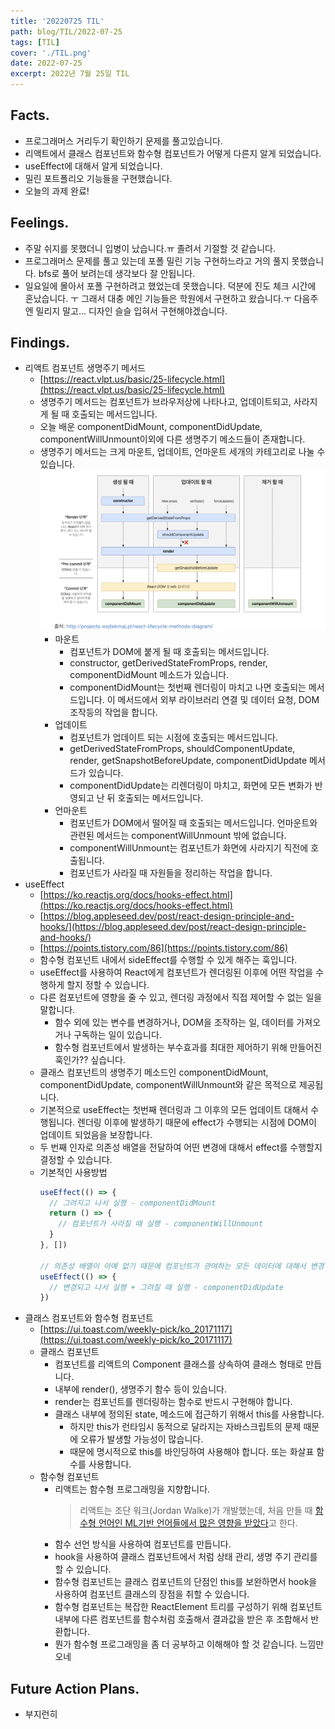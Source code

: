 ```yaml
---
title: '20220725 TIL'
path: blog/TIL/2022-07-25
tags: [TIL]
cover: './TIL.png'
date: 2022-07-25
excerpt: 2022년 7월 25일 TIL
---
```


## Facts.

- 프로그래머스 거리두기 확인하기 문제를 풀고있습니다.
- 리액트에서 클래스 컴포넌트와 함수형 컴포넌트가 어떻게 다른지 알게 되었습니다.
- useEffect에 대해서 알게 되었습니다.
- 밀린 포트폴리오 기능들을 구현했습니다.
- 오늘의 과제 완료!

## Feelings.

- 주말 쉬지를 못했더니 입병이 났습니다.ㅠ 졸려서 기절할 것 같습니다.
- 프로그래머스 문제를 풀고 있는데 포폴 밀린 기능 구현하느라고 거의 풀지 못했습니다. bfs로 풀어 보려는데 생각보다 잘 안됩니다.
- 일요일에 몰아서 포폴 구현하려고 했었는데 못했습니다. 덕분에 진도 체크 시간에 혼났습니다. ㅜ 그래서 대충 메인 기능들은 학원에서 구현하고 왔습니다.ㅜ 다음주엔 밀리지 말고… 디자인 슬슬 입혀서 구현해야겠습니다.

## Findings.

- 리액트 컴포넌트 생명주기 메서드
  - [https://react.vlpt.us/basic/25-lifecycle.html](https://react.vlpt.us/basic/25-lifecycle.html)
  - 생명주기 메서드는 컴포넌트가 브라우저상에 나타나고, 업데이트되고, 사라지게 될 때 호출되는 메서드입니다.
  - 오늘 배운 componentDidMount, componentDidUpdate, componentWillUnmount이외에 다른 생명주기 메소드들이 존재합니다.
  - 생명주기 메서드는 크게 마운트, 업데이트, 언마운트 세개의 카테고리로 나눌 수 있습니다.
    ![](./lifecycle.png)
    - 마운트
      - 컴포넌트가 DOM에 붙게 될 때 호출되는 메서드입니다.
      - constructor, getDerivedStateFromProps, render, componentDidMount 메소드가 있습니다.
      - componentDidMount는 첫번째 렌더링이 마치고 나면 호출되는 메서드입니다. 이 메서드에서 외부 라이브러리 연결 및 데이터 요청, DOM 조작등의 작업을 합니다.
    - 업데이트
      - 컴포넌트가 업데이트 되는 시점에 호출되는 메서드입니다.
      - getDerivedStateFromProps, shouldComponentUpdate, render, getSnapshotBeforeUpdate, componentDidUpdate 메서드가 있습니다.
      - componentDidUpdate는 리렌더링이 마치고, 화면에 모든 변화가 반영되고 난 뒤 호출되는 메서드입니다.
    - 언마운트
      - 컴포넌트가 DOM에서 떨어질 때 호출되는 메서드입니다. 언마운트와 관련된 메서드는 componentWillUnmount 밖에 없습니다.
      - componentWillUnmount는 컴포넌트가 화면에 사라지기 직전에 호출됩니다.
      - 컴포넌트가 사라질 때 자원들을 정리하는 작업을 합니다.
- useEffect
  - [https://ko.reactjs.org/docs/hooks-effect.html](https://ko.reactjs.org/docs/hooks-effect.html)
  - [https://blog.appleseed.dev/post/react-design-principle-and-hooks/](https://blog.appleseed.dev/post/react-design-principle-and-hooks/)
  - [https://points.tistory.com/86](https://points.tistory.com/86)
  - 함수형 컴포넌트 내에서 sideEffect를 수행할 수 있게 해주는 훅입니다.
  - useEffect를 사용하여 React에게 컴포넌트가 렌더링된 이후에 어떤 작업을 수행하게 할지 정할 수 있습니다.
  - 다른 컴포넌트에 영향을 줄 수 있고, 렌더링 과정에서 직접 제어할 수 없는 일을 말합니다.
    - 함수 외에 있는 변수를 변경하거나, DOM을 조작하는 일, 데이터를 가져오거나 구독하는 일이 있습니다.
    - 함수형 컴포넌트에서 발생하는 부수효과를 최대한 제어하기 위해 만들어진 훅인가?? 싶습니다.
  - 클래스 컴포넌트의 생명주기 메소드인 componentDidMount, componentDidUpdate, componentWillUnmount와 같은 목적으로 제공됩니다.
  - 기본적으로 useEffect는 첫번째 렌더링과 그 이후의 모든 업데이트 대해서 수행됩니다. 렌더링 이후에 발생하기 때문에 effect가 수행되는 시점에 DOM이 업데이트 되었음을 보장합니다.
  - 두 번째 인자로 의존성 배열을 전달하여 어떤 변경에 대해서 effect를 수행할지 결정할 수 있습니다.
  - 기본적인 사용방법
    ```jsx
    useEffect(() => {
      // 그려지고 나서 실행 - componentDidMount
      return () => {
        // 컴포넌트가 사라질 때 실행 - componentWillUnmount
      }
    }, [])

    // 의존성 배열이 아예 없기 때문에 컴포넌트가 관여하는 모든 데이터에 대해서 변경이 일어나면 콜백함수 실행.
    useEffect(() => {
      // 변경되고 나서 실행 + 그려질 때 실행 - componentDidUpdate
    })
    ```
- 클래스 컴포넌트와 함수형 컴포넌트
  - [https://ui.toast.com/weekly-pick/ko_20171117](https://ui.toast.com/weekly-pick/ko_20171117)
  - 클래스 컴포넌트
    - 컴포넌트를 리액트의 Component 클래스를 상속하여 클래스 형태로 만듭니다.
    - 내부에 render(), 생명주기 함수 등이 있습니다.
    - render는 컴포넌트를 렌더링하는 함수로 반드시 구현해야 합니다.
    - 클래스 내부에 정의된 state, 메소드에 접근하기 위해서 this를 사용합니다.
      - 하지만 this가 런타임시 동적으로 달라지는 자바스크립트의 문제 때문에 오류가 발생할 가능성이 많습니다.
      - 때문에 명시적으로 this를 바인딩하여 사용해야 합니다. 또는 화살표 함수를 사용합니다.
  - 함수형 컴포넌트
    - 리액트는 함수형 프로그래밍을 지향합니다.
      > 리액트는 조단 워크(Jordan Walke)가 개발했는데, 처음 만들 때 [함수형 언어인 ML기반 언어들에서 많은 영향을 받았다](https://www.reactiflux.com/transcripts/jordan-walke/)고 한다.
    - 함수 선언 방식을 사용하여 컴포넌트를 만듭니다.
    - hook을 사용하여 클래스 컴포넌트에서 처럼 상태 관리, 생명 주기 관리를 할 수 있습니다.
    - 함수형 컴포넌트는 클래스 컴포넌트의 단점인 this를 보완하면서 hook을 사용하여 컴포넌트 클래스의 장점을 취할 수 있습니다.
    - 함수형 컴포넌트는 복잡한 ReactElement 트리를 구성하기 위해 컴포넌트 내부에 다른 컴포넌트를 함수처럼 호출해서 결과값을 받은 후 조합해서 반환합니다.
    - 뭔가 함수형 프로그래밍을 좀 더 공부하고 이해해야 할 것 같습니다. 느낌만 오네

## Future Action Plans.

- 부지런히
